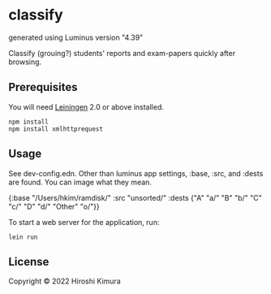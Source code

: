 # classify

generated using Luminus version "4.39"

Classify (grouing?) students' reports and exam-papers quickly after browsing.

## Prerequisites

You will need [Leiningen][1] 2.0 or above installed.

[1]: https://github.com/technomancy/leiningen

    npm install
    npm install xmlhttprequest

## Usage

See dev-config.edn. Other than luminus app settings,
:base, :src, and :dests are found. You can image what they mean.

{:base "/Users/hkim/ramdisk/"
 :src "unsorted/"
 :dests {"A" "a/"
         "B" "b/"
         "C" "c/"
         "D" "d/"
         "Other" "o/"}}

To start a web server for the application, run:

    lein run

## License

Copyright © 2022 Hiroshi Kimura
